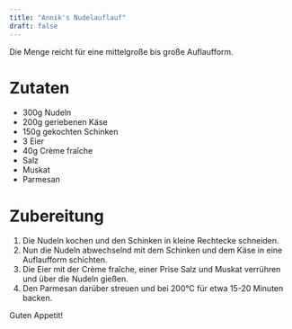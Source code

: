 ```yaml
---
title: "Annik's Nudelauflauf"
draft: false
---
```


Die Menge reicht für eine mittelgroße bis große Auflaufform.

# Zutaten
- 300g Nudeln
- 200g geriebenen Käse
- 150g gekochten Schinken
- 3 Eier
- 40g Crème fraîche
- Salz
- Muskat
- Parmesan

# Zubereitung
1. Die Nudeln kochen und den Schinken in kleine Rechtecke schneiden.
2. Nun die Nudeln abwechselnd mit dem Schinken und dem Käse in eine Auflaufform schichten.
3. Die Eier mit der Crème fraîche, einer Prise Salz und Muskat verrühren und über die Nudeln gießen.
4. Den Parmesan darüber streuen und bei 200°C für etwa 15-20 Minuten backen.

Guten Appetit!